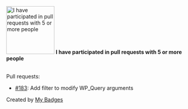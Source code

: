 <img src="https://my-badges.github.io/my-badges/pr-collaboration-5.png" alt="I have participated in pull requests with 5 or more people" title="I have participated in pull requests with 5 or more people" width="128">
<strong>I have participated in pull requests with 5 or more people</strong>
<br><br>

Pull requests:

- <a href="https://github.com/GoogleChromeLabs/wp-sitemaps/pull/183">#183</a>: Add filter to modify WP_Query arguments


Created by <a href="https://github.com/my-badges/my-badges">My Badges</a>